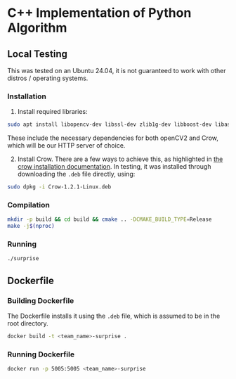 # C++ Implementation of Python Algorithm

## Local Testing

This was tested on an Ubuntu 24.04, it is not guaranteed to work with other distros / operating systems.

### Installation

1. Install required libraries:

```bash
sudo apt install libopencv-dev libssl-dev zlib1g-dev libboost-dev libasio-dev
```

These include the necessary dependencies for both openCV2 and Crow, which will be our HTTP server of choice.

2. Install Crow. There are a few ways to achieve this, as highlighted in [the crow installation documentation](https://crowcpp.org/master/getting_started/setup/linux/). In testing, it was installed through downloading the `.deb` file directly, using:

```bash
sudo dpkg -i Crow-1.2.1-Linux.deb
```

### Compilation

```bash
mkdir -p build && cd build && cmake .. -DCMAKE_BUILD_TYPE=Release
make -j$(nproc)
```

### Running

```bash
./surprise
```

## Dockerfile

### Building Dockerfile

The Dockerfile installs it using the `.deb` file, which is assumed to be in the root directory.

```bash
docker build -t <team_name>-surprise .
```

### Running Dockerfile

```bash
docker run -p 5005:5005 <team_name>-surprise
```